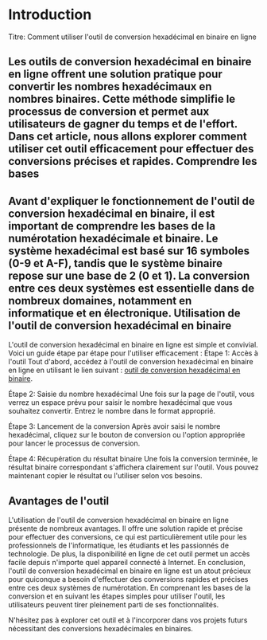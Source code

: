 Introduction
============

Titre: Comment utiliser l'outil de conversion hexadécimal en binaire en ligne

Les outils de conversion hexadécimal en binaire en ligne offrent une solution pratique pour convertir les nombres hexadécimaux en nombres binaires. Cette méthode simplifie le processus de conversion et permet aux utilisateurs de gagner du temps et de l'effort. Dans cet article, nous allons explorer comment utiliser cet outil efficacement pour effectuer des conversions précises et rapides. Comprendre les bases
--------------------

Avant d'expliquer le fonctionnement de l'outil de conversion hexadécimal en binaire, il est important de comprendre les bases de la numérotation hexadécimale et binaire. Le système hexadécimal est basé sur 16 symboles (0-9 et A-F), tandis que le système binaire repose sur une base de 2 (0 et 1). La conversion entre ces deux systèmes est essentielle dans de nombreux domaines, notamment en informatique et en électronique. Utilisation de l'outil de conversion hexadécimal en binaire
-----------------------------------------------------------

L'outil de conversion hexadécimal en binaire en ligne est simple et convivial. Voici un guide étape par étape pour l'utiliser efficacement : Étape 1: Accès à l'outil Tout d'abord, accédez à l'outil de conversion hexadécimal en binaire en ligne en utilisant le lien suivant : [outil de conversion hexadécimal en binaire](https://www.onlinecalculatorsfree.com/fr/convert/hex-to-binary.html).

Étape 2: Saisie du nombre hexadécimal Une fois sur la page de l'outil, vous verrez un espace prévu pour saisir le nombre hexadécimal que vous souhaitez convertir. Entrez le nombre dans le format approprié.

Étape 3: Lancement de la conversion Après avoir saisi le nombre hexadécimal, cliquez sur le bouton de conversion ou l'option appropriée pour lancer le processus de conversion.

Étape 4: Récupération du résultat binaire Une fois la conversion terminée, le résultat binaire correspondant s'affichera clairement sur l'outil. Vous pouvez maintenant copier le résultat ou l'utiliser selon vos besoins.

Avantages de l'outil
--------------------

L'utilisation de l'outil de conversion hexadécimal en binaire en ligne présente de nombreux avantages. Il offre une solution rapide et précise pour effectuer des conversions, ce qui est particulièrement utile pour les professionnels de l'informatique, les étudiants et les passionnés de technologie. De plus, la disponibilité en ligne de cet outil permet un accès facile depuis n'importe quel appareil connecté à Internet. En conclusion, l'outil de conversion hexadécimal en binaire en ligne est un atout précieux pour quiconque a besoin d'effectuer des conversions rapides et précises entre ces deux systèmes de numérotation. En comprenant les bases de la conversion et en suivant les étapes simples pour utiliser l'outil, les utilisateurs peuvent tirer pleinement parti de ses fonctionnalités.

N'hésitez pas à explorer cet outil et à l'incorporer dans vos projets futurs nécessitant des conversions hexadécimales en binaires.